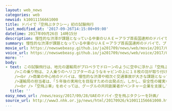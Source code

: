 ```yaml
---
layout: web_news
categories: web
newsid: k10011156661000
title: ドバイで「空飛ぶタクシー」初の試験飛行
last_modified_at: '2017-09-26T14:15:00+09:00'
datetime: 2017年09月26日 14時15分
description: 慢性的な渋滞が課題となっている中東のＵＡＥ＝アラブ首長国連邦のドバイで、プロペラでドローンのように空中に浮かぶ「空飛ぶ車」をタクシーとして利用することを目指して、初めての試験飛行が行われました。
summary: 慢性的な渋滞が課題となっている中東のＵＡＥ＝アラブ首長国連邦のドバイで、プロペラでドローンのように空中に浮かぶ「空飛ぶ車」をタクシーとして利用することを目指して、初めての試験飛行が行われました。
movie_url: https://newswebeasy.github.io/ja201709/news/web/movie/2017/09/28/k10011156661000.mp4
voice_url: https://newswebeasy.github.io/ja201709/news/web/voice/2017/09/28/k10011156661000.mp3
more: ''
body:
- text: この試験飛行は、地元の運輸局がプロペラでドローンのように空中に浮かぶ「空飛ぶ車」の開発を進めているドイツの企業とともに、２５日、ＵＡＥのドバイで行いました。<br
    />この乗り物は、２人乗りのヘリコプターのようなキャビンの上に１８枚の羽が取り付けられていて、自動で最大３０分間飛べるということで、試験飛行では、上空高く飛び上がったあと、無事に目的地に到着しました。<br
    /><br />商業の中心地のドバイは、慢性的な渋滞や相次ぐ交通事故が大きな課題となっていて、世界で初めて、「空飛ぶ車」をタクシーとして運行できる都市を目指しています。<br
    />運輸局の担当者は、「５年後の実用化を目指すための出発点だ。しかし、安全性の確実な確保に向けて警察との調整など、やることが山のようにある」と話していました。<br
    /><br />「空飛ぶ車」をめぐっては、グーグルの共同創業者がベンチャー企業を支援しているほか、ヨーロッパの大手航空機メーカーエアバスなども開発に乗り出しています。また、日本でも、トヨタ自動車が有志団体に出資するなど、各国で、次世代の乗り物として実用化を図ろうとする動きが加速しています。
  title: ''
easy_news_url: /news/easy/2017/09/28/UAEのドバイ-空を飛ぶタクシーを計画/
source_url: http://www3.nhk.or.jp/news/html/20170926/k10011156661000.html
...
```

